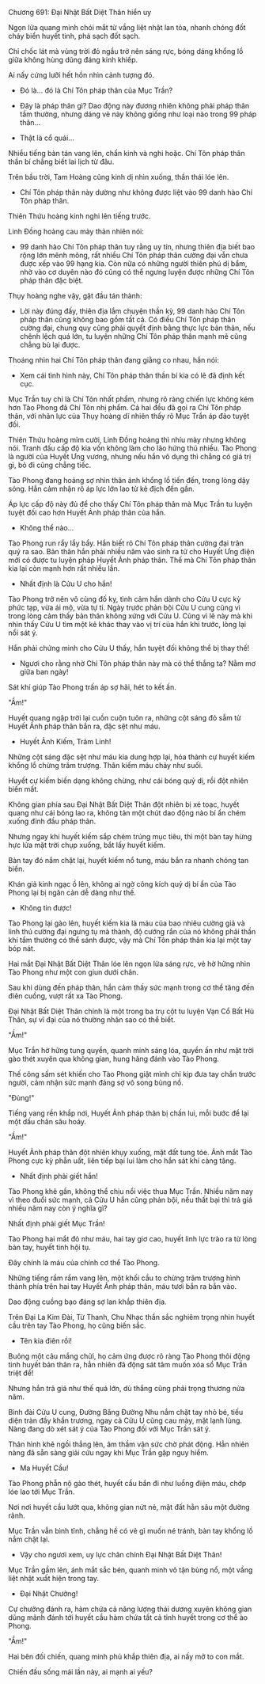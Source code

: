 




Chương 691: Đại Nhật Bất Diệt Thân hiển uy


Ngọn lửa quang minh chói mắt từ vầng liệt nhật lan tỏa, nhanh chóng đốt cháy biển huyết tinh, phá sạch đốt sạch.

Chỉ chốc lát mà vùng trời đỏ ngầu trở nên sáng rực, bóng dáng khổng lồ giữa không hùng dũng đáng kinh khiếp.

Ai nấy cứng lưỡi hết hồn nhìn cảnh tượng đó.

- Đó là... đó là Chí Tôn pháp thân của Mục Trần?

- Đây là pháp thân gì? Dao động này đương nhiên không phải pháp thân tầm thường, nhưng dáng vẻ này không giống như loại nào trong 99 pháp thân...

- Thật là cổ quái...

Nhiều tiếng bàn tán vang lên, chấn kinh và nghi hoặc. Chí Tôn pháp thân thần bí chẳng biết lai lịch từ đâu.

Trên bầu trời, Tam Hoàng cũng kinh dị nhìn xuống, thần thái lóe lên.

- Chí Tôn pháp thân này dường như không được liệt vào 99 danh hào Chí Tôn pháp thân.

Thiên Thứu hoàng kinh nghi lên tiếng trước.

Linh Đồng hoàng cau mày thản nhiên nói:

- 99 danh hào Chí Tôn pháp thân tuy rằng uy tín, nhưng thiên địa biết bao rộng lớn mênh mông, rất nhiều Chí Tôn pháp thân cường đại vẫn chưa được xếp vào 99 hạng kia. Còn nữa có những người thiên phú dị bẩm, nhờ vào cơ duyên nào đó cũng có thể ngưng luyện được những Chí Tôn pháp thân đặc biệt.

Thụy hoàng nghe vậy, gật đầu tán thành:

- Lời này đúng đấy, thiên địa lắm chuyện thần kỳ, 99 danh hào Chí Tôn pháp thân cũng không bao gồm tất cả. Có điều Chí Tôn pháp thân cường đại, chung quy cũng phải quyết định bằng thực lực bản thân, nếu chênh lệch quá lớn, tu luyện những Chí Tôn pháp thân mạnh mẽ cũng chẳng bù lại được.

Thoáng nhìn hai Chí Tôn pháp thân đang giằng co nhau, hắn nói:

- Xem cái tình hình này, Chí Tôn pháp thân thần bí kia có lẽ đã định kết cục.

Mục Trần tuy chỉ là Chí Tôn nhất phẩm, nhưng rõ ràng chiến lực không kém hơn Tào Phong đã Chí Tôn nhị phẩm. Cả hai đều đã gọi ra Chí Tôn pháp thân, với nhãn lực của Thụy hoàng dĩ nhiên thấy rõ Mục Trần áp đảo tuyệt đối.

Thiên Thứu hoàng mỉm cười, Linh Đồng hoàng thì nhíu mày nhưng không nói. Tranh đấu cấp độ kia vốn không làm cho lão hứng thú nhiều. Tào Phong là người của Huyết Ưng vương, nhưng nếu hắn vô dụng thì chẳng có giá trị gì, bỏ đi cũng chẳng tiếc.

Tào Phong đang hoảng sợ nhìn thân ảnh khổng lồ tiến đến, trong lòng dậy sóng. Hắn cảm nhận rõ áp lực lớn lao từ kẻ địch đến gần.

Áp lực cấp độ này đủ để cho thấy Chí Tôn pháp thân mà Mục Trần tu luyện tuyệt đối cao hơn Huyết Ảnh pháp thân của hắn.

- Không thể nào...

Tào Phong run rẩy lẩy bẩy. Hắn biết rõ Chí Tôn pháp thân cường đại trân quý ra sao. Bản thân hắn phải nhiều năm vào sinh ra tử cho Huyết Ưng điện mới có được tu luyện pháp Huyết Ảnh pháp thân. Thế mà Chí Tôn pháp thân kia lại còn mạnh hơn rất nhiều lần.

- Nhất định là Cửu U cho hắn!

Tào Phong trở nên vô cùng đố kỵ, tình cảm hắn dành cho Cửu U cực kỳ phức tạp, vừa ái mộ, vừa tự ti. Ngày trước phản bội Cửu U cung cũng vì trong lòng cảm thấy bản thân không xứng với Cửu U. Cũng vì lẽ này mà khi nhìn thấy Cửu U tìm một kẻ khác thay vào vị trí của hắn khi trước, lòng lại nổi sát ý.

Hắn phải chứng minh cho Cửu U thấy, hắn tuyệt đối không thể bị thay thế!

- Ngươi cho rằng nhờ Chí Tôn pháp thân này mà có thể thắng ta? Nằm mơ giữa ban ngày!

Sát khí giúp Tào Phong trấn áp sợ hãi, hét to kết ấn.

"Ầm!"

Huyết quang ngập trời lại cuồn cuộn tuôn ra, những cột sáng đỏ sẫm từ Huyết Ảnh pháp thân bắn ra, đặc sệt như máu.

- Huyết Ảnh Kiếm, Trảm Linh!

Những cột sáng đặc sệt như máu kia dung hợp lại, hóa thành cự huyết kiếm khổng lồ chừng trăm trượng. Thân kiếm máu chảy như suối.

Huyết cự kiếm biến dạng không chừng, như cái bóng quỷ dị, rồi đột nhiên biến mất.

Không gian phía sau Đại Nhật Bất Diệt Thân đột nhiên bị xé toạc, huyết quang như cái bóng lao ra, không tản một chút dao động nào bí ẩn chém xuống đỉnh đầu pháp thân.

Nhưng ngay khi huyết kiếm sắp chém trúng mục tiêu, thì một bàn tay hừng hực lửa mặt trời chụp xuống, bắt lấy huyết kiếm.

Bàn tay đó nắm chặt lại, huyết kiếm nổ tung, máu bắn ra nhanh chóng tan biến.

Khán giả kinh ngạc ồ lên, không ai ngờ công kích quỷ dị bí ẩn của Tào Phong lại bị ngăn cản dễ dàng như thế.

- Không tin được!

Tào Phong lại gào lên, huyết kiếm kia là máu của bao nhiêu cường giả và linh thú cường đại ngưng tụ mà thành, độ cướng rắn của nó không phải thần khí tầm thường có thể sánh được, vậy mà Chí Tôn pháp thân kia lại một tay bóp nát.

Hai mắt Đại Nhật Bất Diệt Thân lóe lên ngọn lửa sáng rực, vẻ hờ hững nhìn Tào Phong như một con giun dưới chân.

Sau khi dùng đến pháp thân, hắn cảm thấy sức mạnh trong cơ thể tăng đến điên cuồng, vượt rất xa Tào Phong.

Đại Nhật Bất Diệt Thân chính là một trong ba trụ cột tu luyện Vạn Cổ Bất Hủ Thân, sự vĩ đại của nó thường nhân sao có thể biết.

"Ầm!"

Mục Trần hờ hững tung quyền, quanh minh sáng lóa, quyền ấn như mặt trời gào thét xuyên qua không gian, hung hăng đánh vào Tào Phong.

Thế công sấm sét khiến cho Tào Phong giật mình chỉ kịp đưa tay chắn trước người, cảm nhận sức mạnh đáng sợ vô song bùng nổ.

"Đùng!"

Tiếng vang rền khắp nơi, Huyết Ảnh pháp thân bị chấn lui, mỗi bước để lại một dấu chân sâu hoáy.

"Ầm!"

Huyết Ảnh pháp thân đột nhiên khụy xuống, mặt đất tung tóe. Ánh mắt Tào Phong cực kỳ phẫn uất, liên tiếp bại lui làm cho hắn sát khí càng tăng.

- Nhất định phải giết hắn!

Tào Phong khẽ gần, không thể chịu nổi việc thua Mục Trần. Nhiều năm nay vì theo đuổi sức mạnh, cả Cửu U hắn cũng phản bội, nếu thất bại thì trả giá nhiều năm nay còn ý nghĩa gì?

Nhất định phải giết Mục Trần!

Tào Phong hai mắt đỏ như máu, hai tay giơ cao, huyết linh lực trào ra từ lòng bàn tay, huyết tinh hội tụ.

Đây chính là máu của chính cơ thể Tào Phong.

Những tiếng rầm rầm vang lên, một khối cầu to chừng trăm trượng hình thành phía trên hai tay Huyết Ảnh pháp thân, máu tươi bắn ra bắn vào.

Dao động cuồng bạo đáng sợ lan khắp thiên địa.

Trên Đại La Kim Đài, Từ Thanh, Chu Nhạc thần sắc nghiêm trọng nhìn huyết cầu trên tay Tào Phong, họ cũng biến sắc.

- Tên kia điên rồi!

Buông một câu mắng chửi, họ cảm ứng được rõ ràng Tào Phong thôi động tinh huyết bản thân ra, hẳn nhiên đã động sát tâm muốn xóa sổ Mục Trần triệt để!

Nhưng hắn trả giá như thế quá lớn, dù thắng cũng phải trọng thương nửa năm.

Bình đài Cửu U cung, Đường Băng Đường Nhu nắm chặt tay nhỏ bé, tiếu diện tràn đầy khẩn trương, ngay cả Cửu U cũng cau mày, mặt lạnh lùng. Nàng đang dò xét sát ý của Tào Phong đối với Mục Trần sát ý.

Thân hình khẽ ngồi thẳng lên, âm thầm vận sức chờ phát động. Hẳn nhiên nàng đã sẵn sàng giải cứu ngay khi Mục Trần gặp nguy hiểm.

- Ma Huyết Cầu!

Tào Phong phẫn nộ gào thét, huyết cầu bắn đi như luồng điện máu, chớp lóe lao tới Mục Trần.

Nơi nơi huyết cầu lướt qua, không gian nứt nẻ, mặt đất hằn sâu một đường rãnh.

Mục Trần vẫn bình tĩnh, chẳng hề có vẻ gì muốn né tránh, bàn tay khổng lồ nắm chặt lại.

- Vậy cho ngươi xem, uy lực chân chính Đại Nhật Bất Diệt Thân!

Mục Trần gầm lên, ánh mắt sắc bén, quanh minh vô tận bùng nổ, một vầng liệt nhật xuất hiện trong tay.

- Đại Nhật Chưởng!

Cự chưởng đánh ra, hàm chứa cả năng lượng thái dương xuyên không gian dũng mãnh đánh tới huyết cầu hàm chứa tất cả tinh huyết trong cơ thể ào Phong.

"Ầm!"

Hai bên đối chiến, quang minh phủ khắp thiên địa, ai nấy mở to con mắt.

Chiến đấu sống mái lần này, ai mạnh ai yếu?




